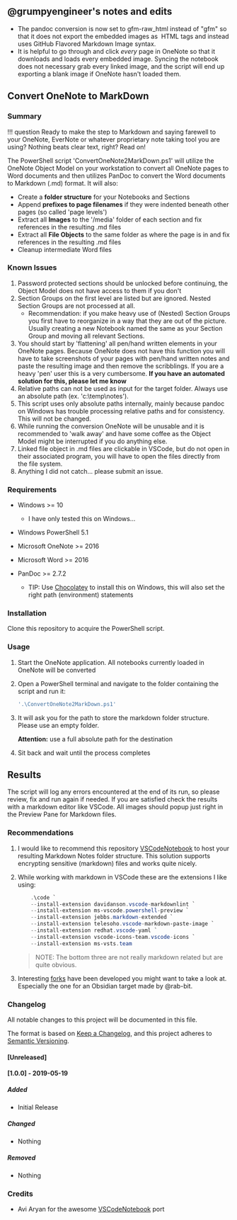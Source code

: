 ## @grumpyengineer's notes and edits
* The pandoc conversion is now set to gfm-raw_html instead of "gfm" so that it does not export the embedded images as <img> HTML tags and instead uses GitHub Flavored Markdown Image syntax.
* It is helpful to go through and click *every* page in OneNote so that it downloads and loads every embedded image.  Syncing the notebook does not necessary grab every linked image, and the script will end up exporting a blank image if OneNote hasn't loaded them.

## Convert OneNote to MarkDown

### Summary

!!! question Ready to make the step to Markdown and saying farewell to your OneNote, EverNote or whatever proprietary note taking tool you are using? Nothing beats clear text, right? Read on!

The PowerShell script 'ConvertOneNote2MarkDown.ps1' will utilize the OneNote Object Model on your workstation to convert all OneNote pages to Word documents and then utilizes PanDoc to convert the Word documents to Markdown (.md) format. It will also:

* Create a **folder structure** for your Notebooks and Sections
* Append **prefixes to page filenames** if they were indented beneath other pages (so called 'page levels')
* Extract all **Images** to the '/media' folder of each section and fix references in the resulting .md files
* Extract all **File Objects** to the same folder as where the page is in and fix references in the resulting .md files
* Cleanup intermediate Word files

### Known Issues

1. Password protected sections should be unlocked before continuing, the Object Model does not have access to them if you don't
1. Section Groups on the first level are listed but are ignored. Nested Section Groups are not processed at all.
    * Recommendation: if you make heavy use of (Nested) Section Groups you first have to reorganize in a way that they are out of the picture. Usually creating a new Notebook named the same as your Section Group and moving all relevant Sections.
1. You should start by 'flattening' all pen/hand written elements in your OneNote pages. Because OneNote does not have this function you will have to take screenshots of your pages with pen/hand written notes and paste the resulting image and then remove the scribblings. If you are a heavy 'pen' user this is a very cumbersome. **If you have an automated solution for this, please let me know**
1. Relative paths can not be used as input for the target folder. Always use an absolute path (ex. 'c:\temp\notes').
1. This script uses only absolute paths internally, mainly because pandoc on Windows has trouble processing relative paths and for consistency. This will not be changed.
1. While running the conversion OneNote will be unusable and it is recommended to 'walk away' and have some coffee as the Object Model might be interrupted if you do anything else.
1. Linked file object in .md files are clickable in VSCode, but do not open in their associated program, you will have to open the files directly from the file system.
1. Anything I did not catch... please submit an issue.

### Requirements

* Windows >= 10

  * I have only tested this on Windows...

* Windows PowerShell 5.1

* Microsoft OneNote >= 2016

* Microsoft Word >= 2016

* PanDoc >= 2.7.2

  * TIP: Use [Chocolatey](https://chocolatey.org/docs/installation#install-with-powershellexe) to install this on Windows, this will also set the right path (environment) statements

### Installation

Clone this repository to acquire the PowerShell script.

### Usage

1. Start the OneNote application. All notebooks currently loaded in OneNote will be converted
1. Open a PowerShell terminal and navigate to the folder containing the script and run it:

    ```powershell
    '.\ConvertOneNote2MarkDown.ps1'
    ```

1. It will ask you for the path to store the markdown folder structure. Please use an empty folder.

    **Attention:** use a full absolute path for the destination

1. Sit back and wait until the process completes

## Results

The script will log any errors encountered at the end of its run, so please review, fix and run again if needed.
If you are satisfied check the results with a markdown editor like VSCode. All images should popup just right in the Preview Pane for Markdown files.

### Recommendations

1. I would like to recommend this repository [VSCodeNotebook](https://github.com/aviaryan/VSCodeNotebook) to host your resulting Markdown Notes folder structure. This solution supports encrypting sensitive (markdown) files and works quite nicely.
1. While working with markdown in VSCode these are the extensions I like using:

    ```powershell
        .\code `
        --install-extension davidanson.vscode-markdownlint `
        --install-extension ms-vscode.powershell-preview `
        --install-extension jebbs.markdown-extended `
        --install-extension telesoho.vscode-markdown-paste-image `
        --install-extension redhat.vscode-yaml `
        --install-extension vscode-icons-team.vscode-icons `
        --install-extension ms-vsts.team
    ```

    > NOTE: The bottom three are not really markdown related but are quite obvious.

1. Interesting [forks](https://github.com/SjoerdV/ConvertOneNote2MarkDown/network/members) have been developed you might want to take a look at. Especially the one for an Obsidian target made by @rab-bit.

### Changelog

All notable changes to this project will be documented in this file.

The format is based on [Keep a Changelog](https://keepachangelog.com/en/1.0.0/),
and this project adheres to [Semantic Versioning](https://semver.org/spec/v2.0.0.html).

#### [Unreleased]

#### [1.0.0] - 2019-05-19

##### Added

* Initial Release

##### Changed

* Nothing

##### Removed

* Nothing

### Credits

* Avi Aryan for the awesome [VSCodeNotebook](https://github.com/aviaryan/VSCodeNotebook) port

